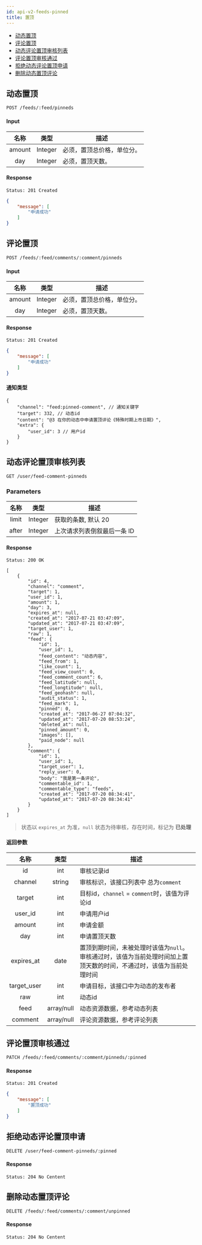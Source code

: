 ```yaml
---
id: api-v2-feeds-pinned
title: 置顶
---
```


- [动态置顶](#动态置顶)
- [评论置顶](#评论置顶)
- [动态评论置顶审核列表](#动态评论置顶审核列表)
- [评论置顶审核通过](#评论置顶审核通过)
- [拒绝动态评论置顶申请](#拒绝动态评论置顶申请)
- [删除动态置顶评论](#删除动态置顶评论)

## 动态置顶

```
POST /feeds/:feed/pinneds
```

#### Input

| 名称 | 类型 | 描述 |
|:----:|:----:|----|
| amount | Integer | 必须，置顶总价格，单位分。 |
| day | Integer | 必须，置顶天数。|

#### Response

```
Status: 201 Created
```
```json
{
    "message": [
        "申请成功"
    ]
}
```

## 评论置顶

```
POST /feeds/:feed/comments/:comment/pinneds
```

#### Input

| 名称 | 类型 | 描述 |
|:----:|:----:|----|
| amount | Integer | 必须，置顶总价格，单位分。 |
| day | Integer | 必须，置顶天数。|

#### Response

```
Status: 201 Created
```
```json
{
    "message": [
        "申请成功"
    ]
}
```

#### 通知类型

```json5
{
    "channel": "feed:pinned-comment", // 通知关键字
    "target": 332, // 动态id
    "content": "@3 在你的动态中申请置顶评论《特殊时期上市日期》",
    "extra": {
        "user_id": 3 // 用户id
    }
}
```

## 动态评论置顶审核列表

```
GET /user/feed-comment-pinneds
```

### Parameters

| 名称 | 类型 | 描述 |
|:----:|:----:|----|
| limit | Integer | 获取的条数, 默认 20 |
| after | Integer | 上次请求列表倒叙最后一条 ID |

#### Response

```
Status: 200 OK
```
```json5
[
    {
        "id": 4,
        "channel": "comment",
        "target": 1,
        "user_id": 1,
        "amount": 1,
        "day": 3,
        "expires_at": null,
        "created_at": "2017-07-21 03:47:09",
        "updated_at": "2017-07-21 03:47:09",
        "target_user": 1,
        "raw": 1,
        "feed": {
            "id": 1,
            "user_id": 1,
            "feed_content": "动态内容",
            "feed_from": 1,
            "like_count": 1,
            "feed_view_count": 0,
            "feed_comment_count": 6,
            "feed_latitude": null,
            "feed_longtitude": null,
            "feed_geohash": null,
            "audit_status": 1,
            "feed_mark": 1,
            "pinned": 0,
            "created_at": "2017-06-27 07:04:32",
            "updated_at": "2017-07-20 08:53:24",
            "deleted_at": null,
            "pinned_amount": 0,
            "images": [],
            "paid_node": null
        },
        "comment": {
            "id": 1,
            "user_id": 1,
            "target_user": 1,
            "reply_user": 0,
            "body": "我是第一条评论",
            "commentable_id": 1,
            "commentable_type": "feeds",
            "created_at": "2017-07-20 08:34:41",
            "updated_at": "2017-07-20 08:34:41"
        }
    }
]
```

> 状态以 `expires_at` 为准，`null` 状态为待审核，存在时间，标记为 **已处理**

#### 返回参数

| 名称 | 类型 | 描述 |
|:----:|:----:|------|
| id   | int  | 审核记录id |
| channel | string | 审核标识，该接口列表中 总为`comment` |
| target | int | 目标id，`channel` = `comment`时，该值为评论id |
| user_id | int | 申请用户id |
| amount | int | 申请金额 |
| day | int | 申请置顶天数 |
| expires_at | date | 置顶到期时间，未被处理时该值为`null`。审核通过时，该值为当前处理时间加上置顶天数的时间，不通过时，该值为当前处理时间 |
| target_user | int | 申请目标，该接口中为动态的发布者 |
| raw | int | 动态id |
| feed | array/null | 动态资源数据，参考动态列表 |
| comment | array/null | 评论资源数据，参考评论列表 |


## 评论置顶审核通过

```
PATCH /feeds/:feed/comments/:comment/pinneds/:pinned
```

#### Response

```
Status: 201 Created
```
```json
{
    "message": [
        "置顶成功"
    ]
}
```

## 拒绝动态评论置顶申请

```
DELETE /user/feed-comment-pinneds/:pinned
```

#### Response

```
Status: 204 No Centent
```

## 删除动态置顶评论

```
DELETE /feeds/:feed/comments/:comment/unpinned
```

#### Response

```
Status: 204 No Centent
```
